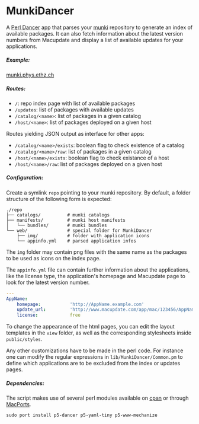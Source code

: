   MunkiDancer
===============

A [Perl Dancer](http://www.perldancer.org) app that parses your [munki](http://code.google.com/p/munki) repository to generate an index of available packages. It can also fetch information about the latest version numbers from Macupdate and display a list of available updates for your applications.

##### Example:
[munki.phys.ethz.ch](http://munki.phys.ethz.ch)

##### Routes:
* `/`: repo index page with list of available packages
* `/updates`: list of packages with available updates
* `/catalog/<name>`: list of packages in a given catalog
* `/host/<name>`: list of packages deployed on a given host

Routes yielding JSON output as interface for other apps:

* `/catalog/<name>/exists`: boolean flag to check existence of a catalog
* `/catalog/<name>/raw`: list of packages in a given catalog
* `/host/<name>/exists`: boolean flag to check existance of a host
* `/host/<name>/raw`: list of packages deployed on a given host

##### Configuration:
Create a symlink `repo` pointing to your munki repository. By default, a folder structure of the following form is expected:

    ./repo
    ├── catalogs/          # munki catalogs
    ├── manifests/         # munki host manifests
    │   └── bundles/       # munki bundles
    └── web/               # special folder for MunkiDancer
        ├── img/           # folder with application icons
        └── appinfo.yml    # parsed application infos

The `img` folder may contain png files with the same name as the packages to be used as icons on the index page.

The `appinfo.yml` file can contain further information about the applications, like the license type, the application's homepage and Macupdate page to look for the latest version number.

```yaml
---
AppName:
    homepage:           'http://AppName.example.com'
    update_url:         'http://www.macupdate.com/app/mac/123456/AppName'
    license:            free
```

To change the appearance of the html pages, you can edit the layout templates in the `view` folder, as well as the corresponding stylesheets inside `public/styles`.

Any other customizations have to be made in the perl code. For instance one can modify the regular expressions in `lib/MunkiDancer/Common.pm` to define which applications are to be excluded from the index or updates pages.


##### Dependencies:
The script makes use of several perl modules available on [cpan](http://www.cpan.org) or through [MacPorts](www.macports.org).

```
sudo port install p5-dancer p5-yaml-tiny p5-www-mechanize
```

